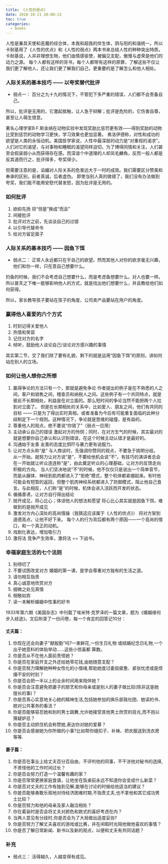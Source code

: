 ```yaml
---
title: 《人性的弱点》
date: 2018-10-21 20:00:13
toc: true
categories:
  - books
---
```


人性是兼具天使和恶魔的综合体，本我和超我的伴生体，阴与阳的和谐统一。所以卡耐基用了《人性的优点》和《人性的弱点》两本书来总结人性的种种突出特质。
卡耐基说，人并非理想生物，他们由情感驱使，被偏见支配，傲慢与虚荣是他们的动力之源。
每个人都有这样的背书，每个人都带有这样的原罪，了解这些不仅让我们更了解他人，还让我们更了解我们自己，更重要的是了解怎么和他人相处。

<!--more-->

### 人际关系的基本技巧 —— 以夸奖替代批评
* 弱点一：  百分之九十九的情况下，不管犯下多严重的错误，人们都不会责备自己。

所以，批评是无用的，它激起抵触，让人急于辩解；批评是危险的，它伤害自尊，甚至让人萌生恨意。

著名心理学家B·F.斯金纳在动物实验中发现奖励比惩罚更有效——得到奖励的动物比受到惩罚的动物学习更快，学习效果也更加显著。
弗洛伊德称，对性和成功的欲望是人类的永恒动机。美国哲学家说，人性中最深层的动力是“对重视的渴求”。人们对它的渴望，与对事物和睡眠的渴望同样迫切，为了博得同情和关注，人们甚至会假装弱小从而获得存在感。而深谙个中道理的人却凤毛麟角，反而一般人都是反其道而行之，批评得多，夸奖得少。

但需要注意的是，谄媚对人际关系的危害远大于一时的成效。我们需要区分赞美和奉承的区别，前者真诚，后者虚伪。
即使当别人真的做错了，我们没有办法做到夸奖，我们能不能用安慰代替发怒，因为批评是无用的。

### 如何批评
1. 欲抑先扬
    将“但是”换成“而且”
2. 间接批评
3. 批评对方之前，先谈谈自己的过错
4. 以引导代替命令
5. 给对方留足面子

### 人际关系的基本技巧 —— 因鱼下饵
* 弱点二：  正常人永远都只在乎自己的欲望。然而其他人对你的欲求毫无兴趣，他们和你一样，只在意自己想要什么。

钓鱼的时候，我们不会考虑自己想要什么，而是考虑鱼想要什么。对人也要一样。
所以普天之下唯一能够影响他人的方式，就是找出他们想要什么，并且教给他们如何获得。

所以，家长教导孩子要站在孩子的角度，公司卖产品要站在用户的角度。

### 赢得他人喜爱的六个方式
1. 时刻记得关爱他人
2. 热情和笑容
3. 记住对方的名字
4. 倾听，鼓励他人谈论自己/谈论对方感兴趣的事情

其实第二节，交了我们除了要有礼貌，剩下的就是运用“因鱼下饵”的原则，讲如何站在别人的立场。

### 如何让他人想你之所想
1. 赢得争论的方法只有一个，那就是避免争论
    作者提出的例子是在不熟悉的人之间，客户和销售之间，稽查员和纳税人之间。这些例子有一个共同特点，就是彼此不长期相处，利益是在对立面的。那么短时间的争论当然不能把两个人拉到对立面了。
    但是在长期相处的关系中，比如爱人、朋友之间，他们有共同的目标 —— 只是为了得出实时真相，或者准备为今后有可能重复面临的此种分歧制定下一个规则。这种情况下，争论就是思维的碰撞，是有益的。
2. 尊重他人的观点，绝不要说“你错了”（弱点一应用）
3. 主动承认自己的错误
    激起对方的怜悯；同时，在对方生气的时候，其实最对的就是想要你自己承认和认识到错误，在这个时候主动认错才是最好的。
4. 沟通始于友善
    友善的态度比恫吓与暴力更有说服力。
5. 让对方点头称“是”
    与人商谈时，先强调你赞同的观点，不要急于挑明分歧。
    从一开始，就努力让对方说“是”，不要给他机会说“不”。有技巧的演讲者总会在一开始就让听众连连称“是”，由此奠定听众的心理基础，让对方的反馈走向积极的方向。
    当人们坚决地说“不”的时候，他不仅仅只是说出一个简单音节，而是从腺体、神经到肌肉都进入了“拒绝”模式，整个机体都紧绷起来。有时他可能会有短暂的返回，但整个肌肉神经系统都进入了防御模式，阻止他自己食言。与此相反，人们称“是”的时候，机体会进入活跃而开发的状态。
6. 循循善诱，让对方自行得出结论
7. 抛开成见，将心比心；体谅他人的想法和愿望
    将心比心其实就是因鱼下饵，难做到的是抛开成见
8. 激发对方内心深处的高尚情操（我猜这应该属于《人性的优点》）
    将对方架到道德高点，让他不好下来。
    每个人的行为背后都有两个原因——一个高尚的借口，和一个真正的动机。
9. 戏剧化表达，增加吸引力
10. 激将法
    竞争产生效率，激将法 == 下战书。

### 幸福家庭生活的七个法则
1. 别唠叨了
2. 不要试图改变对方
    婚姻的第一课，是学会尊重对方独有的生活之道。
3. 请勿相互指责
4. 真心诚意地欣赏对方
5. 细微之处见真情
6. 相敬如宾
7. 读一本解析婚姻中性事的好书

1933年第六期《美国杂志》中刊载了埃米特·克罗泽的一篇文章，题为《婚姻缘何步入歧途》。文后附录了一份问卷，每一个肯定的回答记10分：

#### 丈夫篇：

1. 你现在还会向妻子"献殷勤"吗?一束鲜花,一份生日礼物
或结婚纪念日礼物,一个出乎她意料的体贴举动…...这些小惊喜都
算数。
2. 你是否从不在他人面前责怪她？
3. 你是否在家庭开支之外还给她零花钱,由她随意支配？
4. 你是否努力理解她种种女性化的小情绪,帮助她度过委屈疲惫、紧张忧虑或是烦燥不安的时刻？
5. 你是否会把一半以上的业余时间用来陪伴她？
6. 你是否会注意避免把妻子的厨艺和你母亲或是别人的妻子做比较(除非这是她擅长的事)？
7. 你是否真心实意地关心她的精神生活,包括她参加的俱乐部我社团、她读的书、她对公共事务的看法？
8. 你是否能够容忍她和别的男士跳舞,允许她接受其他男土欣赏的目光,而不抱以猜疑妒忌？
9. 你是否主动抓住机会称赞她,表达你对她的爱慕？
10. 你是否会感谢她为你所做的小事?比如帮你缝扣子、补袜、把衣服送到洗衣房等等.

#### 妻子篇：

1. 你是否在事业上给丈夫百分百自由，不评判他的同事，不干涉他对秘书的选择,不责怪他的工作时间过长？
2. 你是否会努力打造一个温馨有趣的家？
3. 你是否常常更换家庭食谱，让他坐在饭桌前永远不知道你会变成什么新菜？ 
4. 你是否对丈夫的工作有独到见解,能够在讨论的时候给他适当的建议？
5. 你是否能够勇敢乐观地对待经济困难时期,不指责丈夫,也不拿他和其它成功男士比较？
6. 你是否努力和他的母亲及家人融洽相处？
7. 你在着装时是否会将丈夫对颜色和款式的喜好考虑在内？
8. 当两人意见有分歧时,你是否会为了大局做出适度妥协?
9. 你是否努力了解丈夫喜欢的游戏或比赛，并在闲暇时光陪他做他喜欢的事情？
10. 你是否了解日常新闻、新书以及新的观点，以便和丈夫有共同话题？

### 补充
* 弱点三： 活得越久，人越变得有成见。